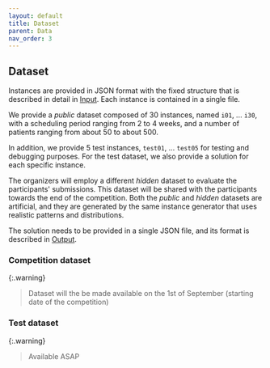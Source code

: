 ```yaml
---
layout: default
title: Dataset
parent: Data
nav_order: 3
---
```

<!--TODO: reorder competition pages+should we add the test instances already (or at least before the competition starts)? What to do with `json.hpp`?-->

## Dataset

Instances are provided in JSON format with the fixed structure that is described in detail in [Input](input). Each instance is contained in a single file.

We provide a _public_ dataset composed of 30 instances, named `i01`, ... `i30`, with a scheduling period ranging from 2 to 4 weeks, and a number of patients ranging from about 50 to about 500.

In addition, we provide 5 test instances, `test01`, ... `test05` for testing and debugging purposes. For the test dataset, we also provide a solution for each specific instance. 

The organizers will employ a different _hidden_ dataset to evaluate the participants' submissions. This dataset will be shared with the participants towards the end of the competition.
Both the _public_ and _hidden_ datasets are artificial, and they are generated by the same instance generator that uses realistic patterns and distributions.

The solution needs to be provided in a single JSON file, and its format is described in [Output](output_format).
### Competition dataset
{:.warning}
> Dataset will the be made available on the 1st of September (starting date of the competition)

### Test dataset

{:.warning}
> Available ASAP
